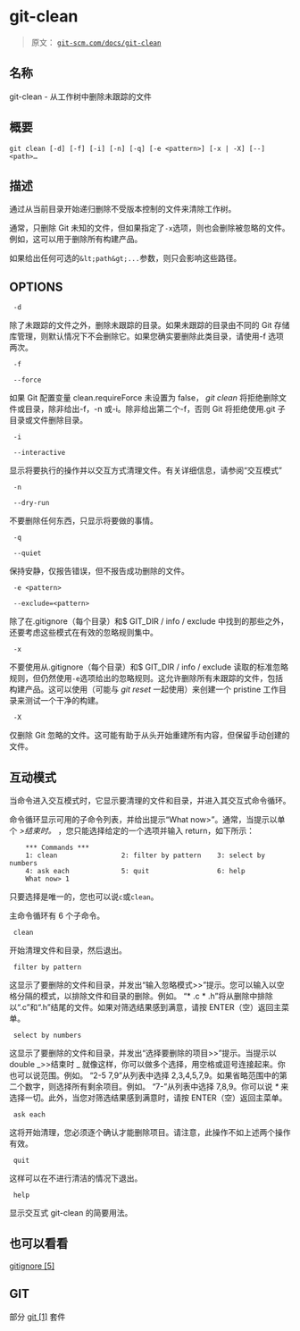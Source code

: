 # git-clean

> 原文： [`git-scm.com/docs/git-clean`](https://git-scm.com/docs/git-clean)

## 名称

git-clean - 从工作树中删除未跟踪的文件

## 概要

```
git clean [-d] [-f] [-i] [-n] [-q] [-e <pattern>] [-x | -X] [--] <path>…​
```

## 描述

通过从当前目录开始递归删除不受版本控制的文件来清除工作树。

通常，只删除 Git 未知的文件，但如果指定了`-x`选项，则也会删除被忽略的文件。例如，这可以用于删除所有构建产品。

如果给出任何可选的`&lt;path&gt;...`参数，则只会影响这些路径。

## OPTIONS

```
 -d 
```

除了未跟踪的文件之外，删除未跟踪的目录。如果未跟踪的目录由不同的 Git 存储库管理，则默认情况下不会删除它。如果您确实要删除此类目录，请使用-f 选项两次。

```
 -f 
```

```
 --force 
```

如果 Git 配置变量 clean.requireForce 未设置为 false， _git clean_ 将拒绝删除文件或目录，除非给出-f，-n 或-i。除非给出第二个-f，否则 Git 将拒绝使用.git 子目录或文件删除目录。

```
 -i 
```

```
 --interactive 
```

显示将要执行的操作并以交互方式清理文件。有关详细信息，请参阅“交互模式”

```
 -n 
```

```
 --dry-run 
```

不要删除任何东西，只显示将要做的事情。

```
 -q 
```

```
 --quiet 
```

保持安静，仅报告错误，但不报告成功删除的文件。

```
 -e <pattern> 
```

```
 --exclude=<pattern> 
```

除了在.gitignore（每个目录）和$ GIT_DIR / info / exclude 中找到的那些之外，还要考虑这些模式在有效的忽略规则集中。

```
 -x 
```

不要使用从.gitignore（每个目录）和$ GIT_DIR / info / exclude 读取的标准忽略规则，但仍然使用`-e`选项给出的忽略规则。这允许删除所有未跟踪的文件，包括构建产品。这可以使用（可能与 _git reset_ 一起使用）来创建一个 pristine 工作目录来测试一个干净的构建。

```
 -X 
```

仅删除 Git 忽略的文件。这可能有助于从头开始重建所有内容，但保留手动创建的文件。

## 互动模式

当命令进入交互模式时，它显示要清理的文件和目录，并进入其交互式命令循环。

命令循环显示可用的子命令列表，并给出提示“What now&gt;”。通常，当提示以单个 _&gt;结束时。_ ，您只能选择给定的一个选项并输入 return，如下所示：

```
    *** Commands ***
	1: clean                2: filter by pattern    3: select by numbers
	4: ask each             5: quit                 6: help
    What now> 1
```

只要选择是唯一的，您也可以说`c`或`clean`。

主命令循环有 6 个子命令。

```
 clean 
```

开始清理文件和目录，然后退出。

```
 filter by pattern 
```

这显示了要删除的文件和目录，并发出“输入忽略模式&gt;&gt;”提示。您可以输入以空格分隔的模式，以排除文件和目录的删除。例如。 “* .c * .h”将从删除中排除以“.c”和“.h”结尾的文件。如果对筛选结果感到满意，请按 ENTER（空）返回主菜单。

```
 select by numbers 
```

这显示了要删除的文件和目录，并发出“选择要删除的项目&gt;&gt;”提示。当提示以 double _&gt;&gt;结束时 _ 就像这样，你可以做多个选择，用空格或逗号连接起来。你也可以说范围。例如。 “2-5 7,9”从列表中选择 2,3,4,5,7,9。如果省略范围中的第二个数字，则选择所有剩余项目。例如。 “7-”从列表中选择 7,8,9。你可以说 _*_ 来选择一切。此外，当您对筛选结果感到满意时，请按 ENTER（空）返回主菜单。

```
 ask each 
```

这将开始清理，您必须逐个确认才能删除项目。请注意，此操作不如上述两个操作有效。

```
 quit 
```

这样可以在不进行清洁的情况下退出。

```
 help 
```

显示交互式 git-clean 的简要用法。

## 也可以看看

[gitignore [5]](https://git-scm.com/docs/gitignore)

## GIT

部分 [git [1]](https://git-scm.com/docs/git) 套件